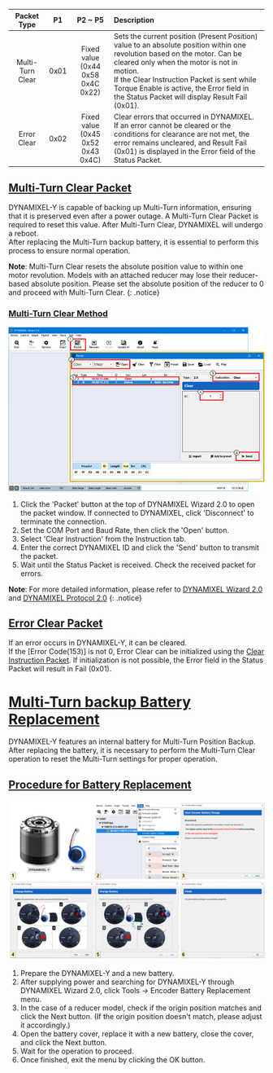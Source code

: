 | Packet Type      | P1   | P2 ~ P5                                | Description                                                                            |
|:----------------:|:----:|:--------------------------------------:|:--------------------------------------------------------------------------------|
| Multi-Turn Clear | 0x01 | Fixed value<br />(0x44 0x58 0x4C 0x22) | Sets the current position (Present Position) value to an absolute position within one revolution based on the motor. Can be cleared only when the motor is not in motion.<br />If the Clear Instruction Packet is sent while Torque Enable is active, the Error field in the Status Packet will display Result Fail (0x01). |
| Error Clear      | 0x02 | Fixed value<br />(0x45 0x52 0x43 0x4C) | Clear errors that occurred in DYNAMIXEL.<br />If an error cannot be cleared or the conditions for clearance are not met, the error remains uncleared, and Result Fail (0x01) is displayed in the Error field of the Status Packet. |



## [Multi-Turn Clear Packet](#multi-turn-clear-packet)

DYNAMIXEL-Y is capable of backing up Multi-Turn information, ensuring that it is preserved even after a power outage. A Multi-Turn Clear Packet is required to reset this value. After Multi-Turn Clear, DYNAMIXEL will undergo a reboot.  
After replacing the Multi-Turn backup battery, it is essential to perform this process to ensure normal operation.


**Note**: Multi-Turn Clear resets the absolute position value to within one motor revolution. Models with an attached reducer may lose their reducer-based absolute position. Please set the absolute position of the reducer to 0 and proceed with Multi-Turn Clear.
{: .notice}

### [Multi-Turn Clear Method](#multi-turn-clear-method)

![](/assets/images/dxl/y/multi-turn_clear_guide.PNG)

1. Click the 'Packet' button at the top of DYNAMIXEL Wizard 2.0 to open the packet window. If connected to DYNAMIXEL, click 'Disconnect' to terminate the connection.
2. Set the COM Port and Baud Rate, then click the 'Open' button.
3. Select 'Clear Instruction' from the Instruction tab.
4. Enter the correct DYNAMIXEL ID and click the 'Send' button to transmit the packet.
5. Wait until the Status Packet is received. Check the received packet for errors.


**Note**: For more detailed information, please refer to [DYNAMIXEL Wizard 2.0] and [DYNAMIXEL Protocol 2.0] 
{: .notice}

## [Error Clear Packet](#error-clear-packet)

If an error occurs in DYNAMIXEL-Y, it can be cleared.  
If the [Error Code(153)] is not 0, Error Clear can be initialized using the [Clear Instruction Packet]. If initialization is not possible, the Error field in the Status Packet will result in Fail (0x01).  

# [Multi-Turn backup Battery Replacement](#multi-turn-backup-battery-replacement)

DYNAMIXEL-Y features an internal battery for Multi-Turn Position Backup. After replacing the battery, it is necessary to perform the Multi-Turn Clear operation to reset the Multi-Turn settings for proper operation.

## [Procedure for Battery Replacement](#procedure-for-battery-replacement)

![](/assets/images/dxl/y/brtterry_replacement_guide_en.PNG)

1. Prepare the DYNAMIXEL-Y and a new battery.
2. After supplying power and searching for DYNAMIXEL-Y through DYNAMIXEL Wizard 2.0, click
   Tools → Encoder Battery Replacement menu. 
3. In the case of a reducer model, check if the origin position matches and click the Next button. 
   (If the origin position doesn't match, please adjust it accordingly.)
4. Open the battery cover, replace it with a new battery, close the cover, and click the Next button.
5. Wait for the operation to proceed. 
6. Once finished, exit the menu by clicking the OK button.



[DYNAMIXEL Wizard 2.0]: https://emanual.robotis.com/docs/en/software/dynamixel/dynamixel_wizard2/
[Dynamixel Protocol 2.0]: https://emanual.robotis.com/docs/en/dxl/protocol2/
[Clear Instruction Packet]: https://emanual.robotis.com/docs/en/dxl/protocol2/#clear-0x10
